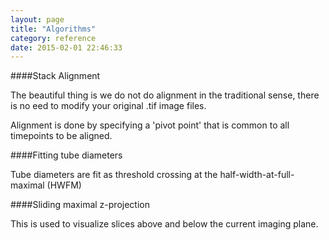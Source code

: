 ```yaml
---
layout: page
title: "Algorithms"
category: reference
date: 2015-02-01 22:46:33
---
```


####Stack Alignment

The beautiful thing is we do not do alignment in the traditional sense, there is no eed to modify your original .tif image files.  

Alignment is done by specifying a 'pivot point' that is common to all timepoints to be aligned.  

####Fitting tube diameters

Tube diameters are fit as threshold crossing at the half-width-at-full-maximal (HWFM)

####Sliding maximal z-projection

This is used to visualize slices above and below the current imaging plane.
